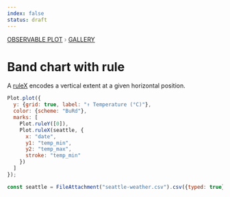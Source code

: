 ```yaml
---
index: false
status: draft
---
```


<div style="color: grey; font: 13px/25.5px var(--sans-serif); text-transform: uppercase;"><h1 style="display: none;">Plot: Band chart with rule</h1><a href="/plot">Observable Plot</a> › <a href="/@observablehq/plot-gallery">Gallery</a></div>

# Band chart with rule

A [ruleX](https://observablehq.com/plot/marks/rule) encodes a vertical extent at a given horizontal position.

```js echo
Plot.plot({
  y: {grid: true, label: "↑ Temperature (°C)"},
  color: {scheme: "BuRd"},
  marks: [
    Plot.ruleY([0]),
    Plot.ruleX(seattle, {
      x: "date",
      y1: "temp_min",
      y2: "temp_max",
      stroke: "temp_min"
    })
  ]
});
```

```js echo
const seattle = FileAttachment("seattle-weather.csv").csv({typed: true});
```
